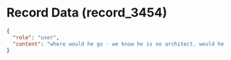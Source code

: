 # Record Data (record_3454)

```json
{
  "role": "user",
  "content": "where would he go - we know he is no architect. would he make it as a staff engineer? where does it sound like his next job will be?\n"
}
```
